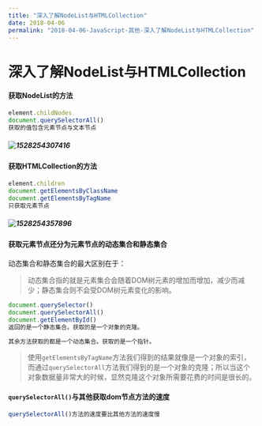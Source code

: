 ```yaml
---
title: "深入了解NodeList与HTMLCollection"
date: 2018-04-06
permalink: "2018-04-06-JavaScript-其他-深入了解NodeList与HTMLCollection"
---
```






# 深入了解NodeList与HTMLCollection

#### 获取NodeList的方法

```js
element.childNodes
document.querySelectorAll()
获取的值包含元素节点与文本节点
```

##### ![1528254307416](/personalPage/static/1528254307416.png)

#### 获取HTMLCollection的方法

```js
element.children
document.getElementsByClassName
document.getElementsByTagName
只获取元素节点
```

##### ![1528254357896](/personalPage/static/1528254357896.png)



#### 获取元素节点还分为元素节点的动态集合和静态集合

动态集合和静态集合的最大区别在于：

> 动态集合指的就是元素集合会随着DOM树元素的增加而增加，减少而减少；静态集合则不会受DOM树元素变化的影响。

```js
document.querySelector()
document.querySelectorAll() 
document.getElementById()
返回的是一个静态集合。获取的是一个对象的克隆。

其余方法获取的都是一个动态集合。获取的是一个指针。
```

> 使用`getElementsByTagName`方法我们得到的结果就像是一个对象的索引，而通过`querySelectorAll`方法我们得到的是一个对象的克隆；所以当这个对象数据量非常大的时候，显然克隆这个对象所需要花费的时间是很长的。

#### `querySelectorAll()`与其他获取dom节点方法的速度

```js
querySelectorAll()方法的速度要比其他方法的速度慢
```

